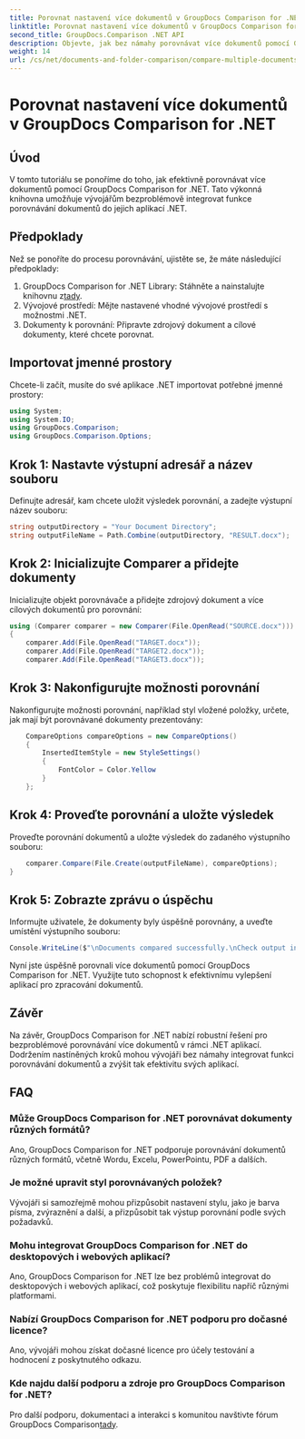 ```yaml
---
title: Porovnat nastavení více dokumentů v GroupDocs Comparison for .NET
linktitle: Porovnat nastavení více dokumentů v GroupDocs Comparison for .NET
second_title: GroupDocs.Comparison .NET API
description: Objevte, jak bez námahy porovnávat více dokumentů pomocí GroupDocs Comparison for .NET. Postupujte podle našeho podrobného průvodce pro bezproblémové zpracování dokumentů.
weight: 14
url: /cs/net/documents-and-folder-comparison/compare-multiple-documents-settings-dotnet/
---
```


# Porovnat nastavení více dokumentů v GroupDocs Comparison for .NET

## Úvod
V tomto tutoriálu se ponoříme do toho, jak efektivně porovnávat více dokumentů pomocí GroupDocs Comparison for .NET. Tato výkonná knihovna umožňuje vývojářům bezproblémově integrovat funkce porovnávání dokumentů do jejich aplikací .NET.
## Předpoklady
Než se ponoříte do procesu porovnávání, ujistěte se, že máte následující předpoklady:
1.  GroupDocs Comparison for .NET Library: Stáhněte a nainstalujte knihovnu z[tady](https://releases.groupdocs.com/comparison/net/).
2. Vývojové prostředí: Mějte nastavené vhodné vývojové prostředí s možnostmi .NET.
3. Dokumenty k porovnání: Připravte zdrojový dokument a cílové dokumenty, které chcete porovnat.

## Importovat jmenné prostory
Chcete-li začít, musíte do své aplikace .NET importovat potřebné jmenné prostory:
```csharp
using System;
using System.IO;
using GroupDocs.Comparison;
using GroupDocs.Comparison.Options;
```
## Krok 1: Nastavte výstupní adresář a název souboru
Definujte adresář, kam chcete uložit výsledek porovnání, a zadejte výstupní název souboru:
```csharp
string outputDirectory = "Your Document Directory";
string outputFileName = Path.Combine(outputDirectory, "RESULT.docx");
```
## Krok 2: Inicializujte Comparer a přidejte dokumenty
Inicializujte objekt porovnávače a přidejte zdrojový dokument a více cílových dokumentů pro porovnání:
```csharp
using (Comparer comparer = new Comparer(File.OpenRead("SOURCE.docx")))
{
    comparer.Add(File.OpenRead("TARGET.docx"));
    comparer.Add(File.OpenRead("TARGET2.docx"));
    comparer.Add(File.OpenRead("TARGET3.docx"));
```
## Krok 3: Nakonfigurujte možnosti porovnání
Nakonfigurujte možnosti porovnání, například styl vložené položky, určete, jak mají být porovnávané dokumenty prezentovány:
```csharp
    CompareOptions compareOptions = new CompareOptions()
    {
        InsertedItemStyle = new StyleSettings()
        {
            FontColor = Color.Yellow
        }
    };
```
## Krok 4: Proveďte porovnání a uložte výsledek
Proveďte porovnání dokumentů a uložte výsledek do zadaného výstupního souboru:
```csharp
    comparer.Compare(File.Create(outputFileName), compareOptions);
}
```
## Krok 5: Zobrazte zprávu o úspěchu
Informujte uživatele, že dokumenty byly úspěšně porovnány, a uveďte umístění výstupního souboru:
```csharp
Console.WriteLine($"\nDocuments compared successfully.\nCheck output in {outputDirectory}.");
```
Nyní jste úspěšně porovnali více dokumentů pomocí GroupDocs Comparison for .NET. Využijte tuto schopnost k efektivnímu vylepšení aplikací pro zpracování dokumentů.

## Závěr
Na závěr, GroupDocs Comparison for .NET nabízí robustní řešení pro bezproblémové porovnávání více dokumentů v rámci .NET aplikací. Dodržením nastíněných kroků mohou vývojáři bez námahy integrovat funkci porovnávání dokumentů a zvýšit tak efektivitu svých aplikací.
## FAQ
### Může GroupDocs Comparison for .NET porovnávat dokumenty různých formátů?
Ano, GroupDocs Comparison for .NET podporuje porovnávání dokumentů různých formátů, včetně Wordu, Excelu, PowerPointu, PDF a dalších.
### Je možné upravit styl porovnávaných položek?
Vývojáři si samozřejmě mohou přizpůsobit nastavení stylu, jako je barva písma, zvýraznění a další, a přizpůsobit tak výstup porovnání podle svých požadavků.
### Mohu integrovat GroupDocs Comparison for .NET do desktopových i webových aplikací?
Ano, GroupDocs Comparison for .NET lze bez problémů integrovat do desktopových i webových aplikací, což poskytuje flexibilitu napříč různými platformami.
### Nabízí GroupDocs Comparison for .NET podporu pro dočasné licence?
Ano, vývojáři mohou získat dočasné licence pro účely testování a hodnocení z poskytnutého odkazu.
### Kde najdu další podporu a zdroje pro GroupDocs Comparison for .NET?
 Pro další podporu, dokumentaci a interakci s komunitou navštivte fórum GroupDocs Comparison[tady](https://forum.groupdocs.com/c/comparison/12).